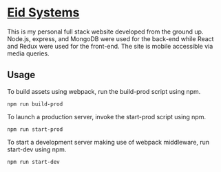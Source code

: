 # [Eid Systems](http://www.eid.systems)

This is my personal full stack website developed from the ground up. Node.js, express, and MongoDB were used for the back-end while React and Redux were used for the front-end. The site is mobile accessible via media queries.

## Usage

To build assets using webpack, run the build-prod script using npm.

```
npm run build-prod
```

To launch a production server, invoke the start-prod script using npm.

```
npm run start-prod
```

To start a development server making use of webpack middleware, run start-dev using npm.

```
npm run start-dev
```
